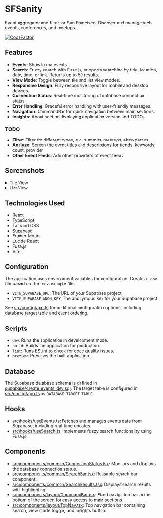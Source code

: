 # SFSanity

Event aggregator and filter for San Francisco. Discover and manage tech events, conferences, and meetups.

[![CodeFactor](https://www.codefactor.io/repository/github/sfsanityorg/sfsanity/badge)](https://www.codefactor.io/repository/github/sfsanityorg/sfsanity)

## Features

- **Events**: Show lu.ma events
- **Search**: Fuzzy search with Fuse.js, supports searching by title, location, date, time, or link. Returns up to 50 results.
- **View Mode**: Toggle between tile and list view modes.
- **Responsive Design**: Fully responsive layout for mobile and desktop devices.
- **Connection Status**: Real-time monitoring of database connection status.
- **Error Handling**: Graceful error handling with user-friendly messages.
- **Navigation**: CommandBar for quick navigation between main sections.
- **Insights**: About section displaying application version and TODOs

### TODO

- **Filter**: Filter for different types, e.g. summits, meetups, after-parties
- **Analyze**: Screen the event titles and descriptions for trends, keywords, count, provider
- **Other Event Feeds**: Add other providers of event feeds

## Screenshots

<details>
  <summary>Tile View</summary>
  <img src="assets/fe_tile_view.PNG" alt="Tile View" />
</details>
<details>
  <summary>List View</summary>
  <img src="assets/fe_list_view.PNG" alt="Tile View" />
</details>

## Technologies Used

-   React
-   TypeScript
-   Tailwind CSS
-   Supabase
-   Framer Motion
-   Lucide React
-   Fuse.js
-   Vite

## Configuration

The application uses environment variables for configuration.  Create a `.env` file based on the `.env.example` file.

-   `VITE_SUPABASE_URL`:  The URL of your Supabase project.
-   `VITE_SUPABASE_ANON_KEY`:  The anonymous key for your Supabase project.

See [src/config/app.ts](https://github.com/sfsanityorg/sfsanity/blob/main/src/config/app.ts) for additional configuration options, including database target table and event ordering.

## Scripts

-   `dev`: Runs the application in development mode.
-   `build`: Builds the application for production.
-   `lint`: Runs ESLint to check for code quality issues.
-   `preview`:  Previews the built application.

## Database

The Supabase database schema is defined in [supabase/create_events_dev.sql](https://github.com/sfsanityorg/sfsanity/blob/main/supabase/create_events_dev.sql). The target table is configured in [src/config/app.ts](https://github.com/sfsanityorg/sfsanity/blob/main/src/config/app.ts) as `DATABASE_TARGET_TABLE`.

## Hooks

-   [src/hooks/useEvents.ts](https://github.com/sfsanityorg/sfsanity/blob/main/src/hooks/useEvents.ts): Fetches and manages events data from Supabase, including real-time updates.
-   [src/hooks/useSearch.ts](https://github.com/sfsanityorg/sfsanity/blob/main/src/hooks/useSearch.ts): Implements fuzzy search functionality using Fuse.js.

## Components

-   [src/components/common/ConnectionStatus.tsx](https://github.com/sfsanityorg/sfsanity/blob/main/src/components/common/ConnectionStatus.tsx): Monitors and displays the database connection status.
-   [src/components/common/SearchBar.tsx](https://github.com/sfsanityorg/sfsanity/blob/main/src/components/common/SearchBar.tsx): Reusable search bar component.
-   [src/components/common/SearchResults.tsx](https://github.com/sfsanityorg/sfsanity/blob/main/src/components/common/SearchResults.tsx): Displays search results with highlighting.
-   [src/components/layout/CommandBar.tsx](https://github.com/sfsanityorg/sfsanity/blob/main/src/components/layout/CommandBar.tsx): Fixed navigation bar at the bottom of the screen for easy access to main sections.
-   [src/components/layout/TopNav.tsx](https://github.com/sfsanityorg/sfsanity/blob/main/src/components/layout/TopNav.tsx): Top navigation bar containing search, view mode toggle, and insights button.
